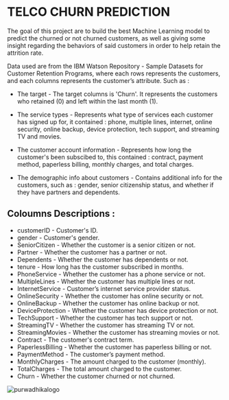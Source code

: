 # TELCO CHURN PREDICTION

The goal of this project are to build the best Machine Learning model to predict the churned or not churned customers, as well as giving some insight regarding the behaviors of said customers in order to help retain the attrition rate.

Data used are from the IBM Watson Repository - Sample Datasets for Customer Retention Programs, where each rows represents the customers, and each columns represents the customer’s attribute. Such as :

- The target - The target columns is 'Churn'. It represents the customers who retained (0) and left within the last month (1).

- The service types - Represents what type of services each customer has signed up for, it contained : phone, multiple lines, internet, online security, online backup, device protection, tech support, and streaming TV and movies.

- The customer account information - Represents how long the customer's been subscibed to, this contained : contract, payment method, paperless billing, monthly charges, and total charges.

- The demographic info about customers - Contains additional info for the customers, such as : gender, senior citizenship status, and whether if they have partners and dependents.

## Coloumns Descriptions :

- customerID - Customer's ID.
- gender - Customer's gender.
- SeniorCitizen - Whether the customer is a senior citizen or not.
- Partner - Whether the customer has a partner or not.
- Dependents - Whether the customer has dependents or not.
- tenure - How long has the customer subscribed in months.
- PhoneService - Whether the customer has a phone service or not.
- MultipleLines - Whether the customer has multiple lines or not.
- InternetService - Customer’s internet service provider status.
- OnlineSecurity - Whether the customer has online security or not.
- OnlineBackup - Whether the customer has online backup or not.
- DeviceProtection - Whether the customer has device protection or not.
- TechSupport - Whether the customer has tech support or not.
- StreamingTV - Whether the customer has streaming TV or not.
- StreamingMovies - Whether the customer has streaming movies or not.
- Contract - The customer's contract term.
- PaperlessBilling - Whether the customer has paperless billing or not.
- PaymentMethod - The customer’s payment method.
- MonthlyCharges - The amount charged to the customer (monthly).
- TotalCharges - The total amount charged to the customer.
- Churn - Whether the customer churned or not churned.


![purwadhikalogo](https://purwadhikax.com/static/media/purwadhika_logo_no_tagline.40622a0f.png)
